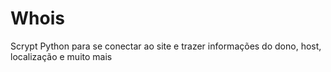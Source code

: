# Whois
Scrypt Python para se conectar ao site e trazer informações do dono, host, localização e muito mais
